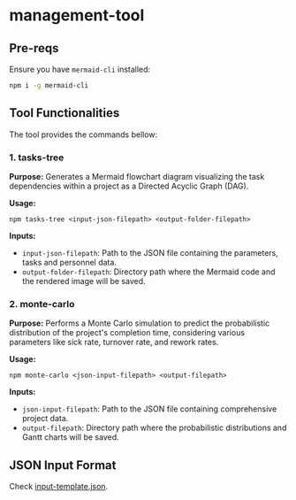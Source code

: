 # management-tool

## Pre-reqs

Ensure you have `mermaid-cli` installed:

```sh
npm i -g mermaid-cli
```

## Tool Functionalities

The tool provides the commands bellow:

### 1. tasks-tree

**Purpose:** Generates a Mermaid flowchart diagram visualizing the task dependencies within a project as a Directed Acyclic Graph (DAG).

**Usage:**

```
npm tasks-tree <input-json-filepath> <output-folder-filepath>
```

**Inputs:**
- `input-json-filepath`: Path to the JSON file containing the parameters, tasks and personnel data.
- `output-folder-filepath`: Directory path where the Mermaid code and the rendered image will be saved.

### 2. monte-carlo

**Purpose:** Performs a Monte Carlo simulation to predict the probabilistic distribution of the project's completion time, considering various parameters like sick rate, turnover rate, and rework rates.

**Usage:**

```
npm monte-carlo <json-input-filepath> <output-filepath>
```

**Inputs:**
- `json-input-filepath`: Path to the JSON file containing comprehensive project data.
- `output-filepath`: Directory path where the probabilistic distributions and Gantt charts will be saved.

## JSON Input Format

Check [input-template.json](./input-template.json).
